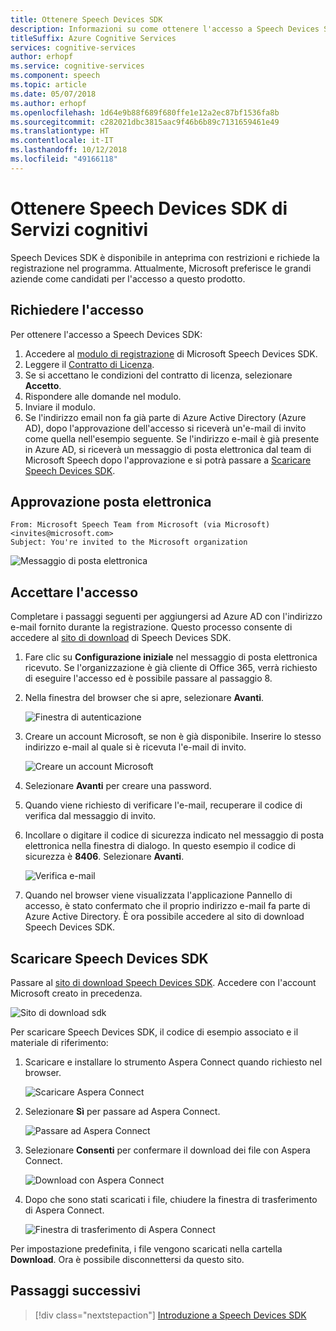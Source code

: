 ```yaml
---
title: Ottenere Speech Devices SDK
description: Informazioni su come ottenere l'accesso a Speech Devices SDK.
titleSuffix: Azure Cognitive Services
services: cognitive-services
author: erhopf
ms.service: cognitive-services
ms.component: speech
ms.topic: article
ms.date: 05/07/2018
ms.author: erhopf
ms.openlocfilehash: 1d64e9b88f689f680ffe1e12a2ec87bf1536fa8b
ms.sourcegitcommit: c282021dbc3815aac9f46b6b89c7131659461e49
ms.translationtype: HT
ms.contentlocale: it-IT
ms.lasthandoff: 10/12/2018
ms.locfileid: "49166118"
---
```

# <a name="get-the-cognitive-services-speech-devices-sdk"></a>Ottenere Speech Devices SDK di Servizi cognitivi

Speech Devices SDK è disponibile in anteprima con restrizioni e richiede la registrazione nel programma. Attualmente, Microsoft preferisce le grandi aziende come candidati per l'accesso a questo prodotto.

## <a name="request-access"></a>Richiedere l'accesso

Per ottenere l'accesso a Speech Devices SDK:

1. Accedere al [modulo di registrazione](https://aka.ms/sdsdk-signup) di Microsoft Speech Devices SDK.
1. Leggere il [Contratto di Licenza](speech-devices-sdk-license.md).
1. Se si accettano le condizioni del contratto di licenza, selezionare **Accetto**.
1. Rispondere alle domande nel modulo.
1. Inviare il modulo. 
1. Se l'indirizzo email non fa già parte di Azure Active Directory (Azure AD), dopo l'approvazione dell'accesso si riceverà un'e-mail di invito come quella nell'esempio seguente. Se l'indirizzo e-mail è già presente in Azure AD, si riceverà un messaggio di posta elettronica dal team di Microsoft Speech dopo l'approvazione e si potrà passare a [Scaricare Speech Devices SDK](#download-the-speech-devices-sdk).

## <a name="approval-e-mail"></a>Approvazione posta elettronica

```
From: Microsoft Speech Team from Microsoft (via Microsoft) <invites@microsoft.com> 
Subject: You're invited to the Microsoft organization 
```

![Messaggio di posta elettronica](media/speech-devices-sdk/get-sdk-1.png)

## <a name="accept-access"></a>Accettare l'accesso

Completare i passaggi seguenti per aggiungersi ad Azure AD con l'indirizzo e-mail fornito durante la registrazione. Questo processo consente di accedere al [sito di download](https://shares.datatransfer.microsoft.com/) di Speech Devices SDK.

1. Fare clic su **Configurazione iniziale** nel messaggio di posta elettronica ricevuto. Se l'organizzazione è già cliente di Office 365, verrà richiesto di eseguire l'accesso ed è possibile passare al passaggio 8.

2. Nella finestra del browser che si apre, selezionare **Avanti**.

    ![Finestra di autenticazione](media/speech-devices-sdk/get-sdk-2.png)

3. Creare un account Microsoft, se non è già disponibile. Inserire lo stesso indirizzo e-mail al quale si è ricevuta l'e-mail di invito.

    ![Creare un account Microsoft](media/speech-devices-sdk/get-sdk-3.png)

4. Selezionare **Avanti** per creare una password.

5. Quando viene richiesto di verificare l'e-mail, recuperare il codice di verifica dal messaggio di invito.
 
7. Incollare o digitare il codice di sicurezza indicato nel messaggio di posta elettronica nella finestra di dialogo. In questo esempio il codice di sicurezza è **8406**. Selezionare **Avanti**.

    ![Verifica e-mail](media/speech-devices-sdk/get-sdk-6.png)
 
8. Quando nel browser viene visualizzata l'applicazione Pannello di accesso, è stato confermato che il proprio indirizzo e-mail fa parte di Azure Active Directory. È ora possibile accedere al sito di download Speech Devices SDK.

## <a name="download-the-speech-devices-sdk"></a>Scaricare Speech Devices SDK

Passare al [sito di download Speech Devices SDK](https://shares.datatransfer.microsoft.com/). Accedere con l'account Microsoft creato in precedenza. 

![Sito di download sdk](media/speech-devices-sdk/get-sdk-7.png)

Per scaricare Speech Devices SDK, il codice di esempio associato e il materiale di riferimento:

1. Scaricare e installare lo strumento Aspera Connect quando richiesto nel browser.

    ![Scaricare Aspera Connect](media/speech-devices-sdk/get-sdk-8.png)
 
1. Selezionare **Sì** per passare ad Aspera Connect.

    ![Passare ad Aspera Connect](media/speech-devices-sdk/get-sdk-9.png)
 
1. Selezionare **Consenti** per confermare il download dei file con Aspera Connect.

    ![Download con Aspera Connect](media/speech-devices-sdk/get-sdk-10.png)
 
1. Dopo che sono stati scaricati i file, chiudere la finestra di trasferimento di Aspera Connect.

    ![Finestra di trasferimento di Aspera Connect](media/speech-devices-sdk/get-sdk-11.png)
 
Per impostazione predefinita, i file vengono scaricati nella cartella **Download**. Ora è possibile disconnettersi da questo sito. 

## <a name="next-steps"></a>Passaggi successivi

> [!div class="nextstepaction"]
> [Introduzione a Speech Devices SDK](speech-devices-sdk-qsg.md)

